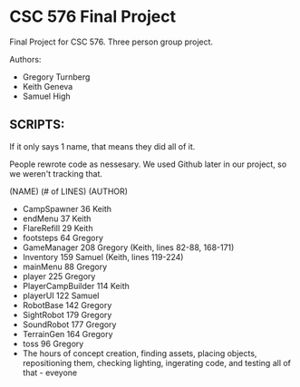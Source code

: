 # CSC 576 Final Project
Final Project for CSC 576. Three person group project.

Authors:
- Gregory Turnberg
- Keith Geneva
- Samuel High

## SCRIPTS:
If it only says 1 name, that means they did all of it.

People rewrote code as nessesary. We used Github later in our project, so we weren't tracking that. 

(NAME)		(# of LINES)		(AUTHOR)

- CampSpawner 		36	Keith
- endMenu 			37	Keith
- FlareRefill 		29	Keith
- footsteps 			64	Gregory 
- GameManager 		208	Gregory (Keith, lines 82-88, 168-171)
- Inventory 			159	Samuel (Keith, lines 119-224)
- mainMenu 			88	Gregory 
- player 			225	Gregory 
- PlayerCampBuilder	114	Keith
- playerUI			122	Samuel
- RobotBase			142	Gregory
- SightRobot			179	Gregory
- SoundRobot			177	Gregory
- TerrainGen			164	Gregory
- toss				96	Gregory
- The hours of  concept creation, finding assets, placing objects, repositioning them, checking lighting, ingerating code, and testing all of that - eveyone
